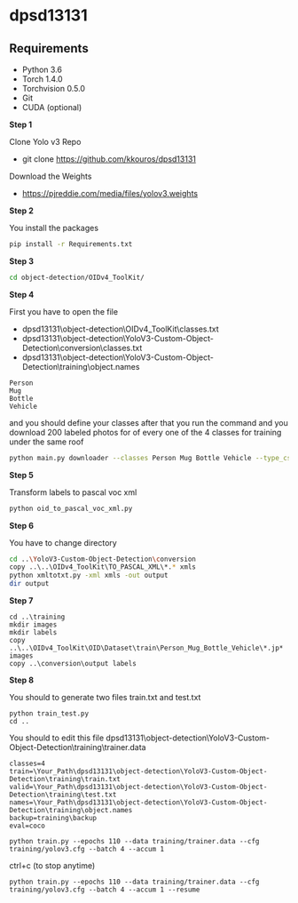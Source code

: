# dpsd13131
## Requirements
- Python 3.6 
- Torch 1.4.0
- Torchvision 0.5.0
- Git
- CUDA (optional)


**Step 1**

Clone Yolo v3 Repo
- git clone https://github.com/kkouros/dpsd13131

Download the Weights 
- https://pjreddie.com/media/files/yolov3.weights

**Step 2**


You install the packages

```bash
pip install -r Requirements.txt
```


**Step 3**


```bash 
cd object-detection/OIDv4_ToolKit/
```


**Step 4**


First you have to open the file 

- dpsd13131\object-detection\OIDv4_ToolKit\classes.txt 
- dpsd13131\object-detection\YoloV3-Custom-Object-Detection\conversion\classes.txt
- dpsd13131\object-detection\YoloV3-Custom-Object-Detection\training\object.names

```
Person
Mug
Bottle
Vehicle
```

and you should define your classes after that you run the command and you download 200 labeled photos for of every one of the 4 classes for training under the same roof
```bash
python main.py downloader --classes Person Mug Bottle Vehicle --type_csv train --multiclasses 1 --limit 200
```


**Step 5**


Transform labels to pascal voc xml
```bash
python oid_to_pascal_voc_xml.py
```


**Step 6**


You have to change directory

```bash
cd ..\YoloV3-Custom-Object-Detection\conversion
copy ..\..\OIDv4_ToolKit\TO_PASCAL_XML\*.* xmls
python xmltotxt.py -xml xmls -out output
dir output
```


**Step 7**


```
cd ..\training
mkdir images
mkdir labels
copy ..\..\OIDv4_ToolKit\OID\Dataset\train\Person_Mug_Bottle_Vehicle\*.jp* images
copy ..\conversion\output labels
```
 
 
 **Step 8**
 
 
You should to generate two files train.txt and test.txt 
```
python train_test.py
cd ..
```
You should to edit this file 
dpsd13131\object-detection\YoloV3-Custom-Object-Detection\training\trainer.data

```
classes=4
train=\Your_Path\dpsd13131\object-detection\YoloV3-Custom-Object-Detection\training\train.txt
valid=\Your_Path\dpsd13131\object-detection\YoloV3-Custom-Object-Detection\training\test.txt
names=\Your_Path\dpsd13131\object-detection\YoloV3-Custom-Object-Detection\training\object.names
backup=training\backup
eval=coco
```

```
python train.py --epochs 110 --data training/trainer.data --cfg training/yolov3.cfg --batch 4 --accum 1
```
ctrl+c (to stop anytime)
```
python train.py --epochs 110 --data training/trainer.data --cfg training/yolov3.cfg --batch 4 --accum 1 --resume
```
